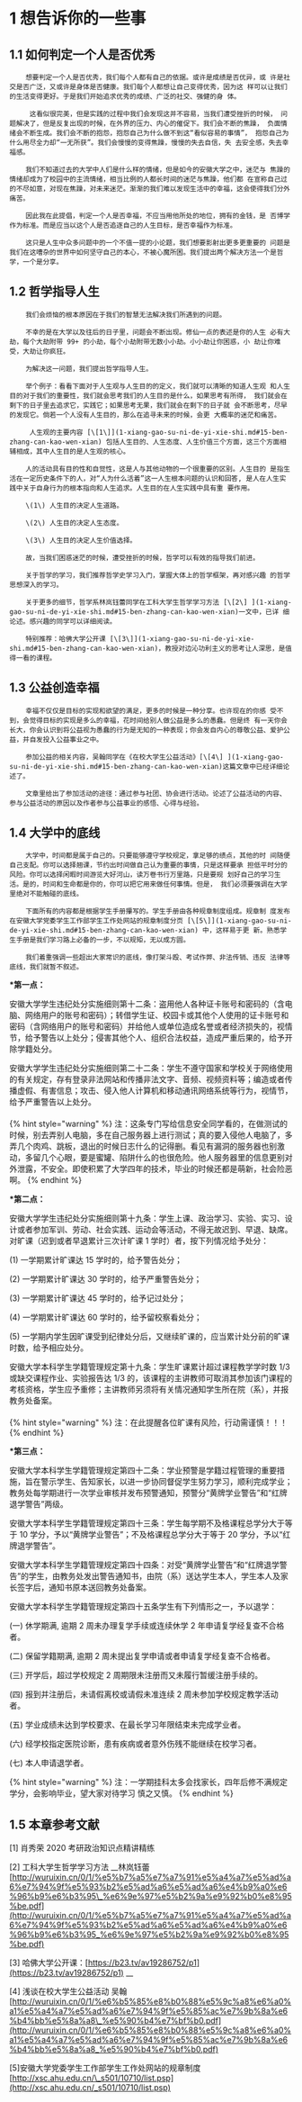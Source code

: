# 1 想告诉你的一些事

## 1.1 如何判定一个人是否优秀

        想要判定一个人是否优秀，我们每个人都有自己的依据。或许是成绩是否优异，或 许是社交是否广泛，又或许是身体是否健康。我们每个人都想让自己变得优秀，因为这 样可以让我们的生活变得更好。于是我们开始追求优秀的成绩、广泛的社交、强健的身 体。

         这看似很完美，但是实践的过程中我们会发现这并不容易，当我们遭受挫折的时候， 问题解决了，但是反复出现的时候，在外界的压力、内心的催促下。我们会不断的焦躁， 负面情绪会不断生成。我们会不断的抱怨，抱怨自己为什么做不到这“看似容易的事情”， 抱怨自己为什么用尽全力却“一无所获”。我们会慢慢的变得焦躁，慢慢的失去自信，失 去安全感，失去幸福感。 

        我们不知道过去的大学中人们是什么样的情绪，但是如今的安徽大学之中，迷茫与 焦躁的情绪却成为了校园中的主流情绪，相当比例的人都长时间的迷茫与焦躁，他们都 在宣称自己过的不尽如意，对现在焦躁，对未来迷茫。渐渐的我们难以发现生活中的幸福，这会使得我们分外痛苦。

        因此我在此提倡，判定一个人是否幸福，不应当用他所处的地位，拥有的金钱，是 否博学作为标准。而是应当以这个人是否追逐自己的人生目标，是否幸福作为标准。

        这只是人生中众多问题中的一个不值一提的小论题，我们想要影射出更多更重要的 问题是我们在这嘈杂的世界中如何坚守自己的本心，不被心魔所困。我们提出两个解决方法一个是哲学，一个是分享。

## 1.2  哲学指导人生

        我们会烦恼的根本原因在于我们的智慧无法解决我们所遇到的问题。

        不幸的是在大学以及往后的日子里，问题会不断出现。修仙一点的表述是你的人生 必有大劫，每个大劫附带 99+ 的小劫，每个小劫附带无数小小劫。小小劫让你困惑，小 劫让你难受，大劫让你疯狂。

        为解决这一问题，我们提出哲学指导人生。

        举个例子：看看下面对于人生观与人生目的的定义，我们就可以清晰的知道人生观 和人生目的对于我们的重要性，我们就会思考我们的人生目的是什么，如果思考有所得， 我们就会在剩下的日子里去追求它，实践它；如果思考无果，我们就会在剩下的日子就 会不断思考，尽早的发现它。倘若一个人没有人生目的，那么在追寻未来的时候，会更 大概率的迷茫和痛苦。

         人生观的主要内容 [\[1\]](1-xiang-gao-su-ni-de-yi-xie-shi.md#15-ben-zhang-can-kao-wen-xian) 包括人生目的、人生态度、人生价值三个方面，这三个方面相辅相成，其中人生目的是人生观的核心。

        人的活动具有目的性和自觉性，这是人与其他动物的一个很重要的区别。人生目的 是指生活在一定历史条件下的人，对“人为什么活着”这一人生根本问题的认识和回答, 是人在人生实践中关于自身行为的根本指向和人生追求。人生目的在人生实践中具有重 要作用。

        \(1\) 人生目的决定人生道路。 

        \(2\) 人生目的决定人生态度。 

        \(3\) 人生目的决定人生价值选择。

        故，当我们困惑迷茫的时候，遭受挫折的时候，哲学可以有效的指导我们前进。

        关于哲学的学习，我们推荐哲学史学习入门，掌握大体上的哲学框架，再对感兴趣 的哲学思想深入的学习。

        关于更多的细节，哲学系林岚钰蕾同学在工科大学生哲学学习方法 [\[2\] ](1-xiang-gao-su-ni-de-yi-xie-shi.md#15-ben-zhang-can-kao-wen-xian)一文中，已详 细论述。感兴趣的同学可以详细阅读。

        特别推荐：哈佛大学公开课 [\[3\]](1-xiang-gao-su-ni-de-yi-xie-shi.md#15-ben-zhang-can-kao-wen-xian)，教授对边沁功利主义的思考让人深思，是值得一看的课程。

## 1.3 公益创造幸福

        幸福不仅仅是目标的实现和欲望的满足，更多的时候是一种分享。也许现在的你感 受不到，会觉得目标的实现是多么的幸福，花时间给别人做公益是多么的愚蠢。但是终 有一天你会长大，你会认识到将公益视为愚蠢的行为是无知的一种表现；你会发自内心的尊敬公益、爱护公益，并自发投入公益事业之中。

        参加公益的相关内容，吴翰同学在《在校大学生公益活动》[\[4\] ](1-xiang-gao-su-ni-de-yi-xie-shi.md#15-ben-zhang-can-kao-wen-xian)这篇文章中已经详细论述了。 

        文章里给出了参加活动的途径：通过参与社团、协会进行活动。论述了公益活动的内容、参与公益活动的原因以及作者参与公益事业的感悟、心得与经验。

## 1.4 大学中的底线

        大学中，时间都是属于自己的。只要能够遵守学校规定，拿足够的绩点，其他的时 间随便自己支配。你可以选择翘课，节约出时间做自己认为重要的事情，只是这样要承 担低平时分的风险。你可以选择闲暇时间游览大好河山，读万卷书行万里路，只是要规 划好自己的学习生活。是的，时间和生命都是你的，你可以把它用来做任何事情。但是， 我们必须要强调在大学里绝对不能触碰的底线。

        下面所有的内容都是根据学生手册攥写的。学生手册由各种规章制度组成。规章制 度发布在安徽大学党委学生工作部学生工作处网站的规章制度分页 [\[5\]](1-xiang-gao-su-ni-de-yi-xie-shi.md#15-ben-zhang-can-kao-wen-xian) 中，这样易于更 新。熟悉学生手册是我们学习路上必备的一步，不以规矩，无以成方圆。

        我们着重强调一些超出大家常识的底线，像打架斗殴、考试作弊、非法传销、违反 法律等底线，我们就暂不叙述。



**\*第一点：**

安徽大学学生违纪处分实施细则第十二条：盗用他人各种证卡账号和密码的（含电脑、网络用户的账号和密码）；转借学生证、校园卡或其他个人使用的证卡账号和密码（含网络用户的账号和密码）并给他人或单位造成名誉或者经济损失的，视情节，给予警告以上处分；侵害其他个人、组织合法权益，造成严重后果的，给予开除学籍处分。

安徽大学学生违纪处分实施细则第二十二条：学生不遵守国家和学校关于网络使用的有关规定，存有登录非法网站和传播非法文字、音频、视频资料等；编造或者传播虚假、有害信息；攻击、侵入他人计算机和移动通讯网络系统等行为，视情节，给予严重警告以上处分。

{% hint style="warning" %}
注：这条专门写给信息安全同学看的，在做测试的时候，别去弄别人电脑，多在自己服务器上进行测试；真的要入侵他人电脑了，多弄几个肉鸡、跳板，退出的时候日志什么的记得删。看见有漏洞的服务器也别激动，多留几个心眼，要是蜜罐、陷阱什么的也很危险。他人服务器里的信息更别对外泄露，不安全。即使积累了大学四年的技术，毕业的时候还都是萌新，社会险恶啊。
{% endhint %}



**\*第二点：**

安徽大学学生违纪处分实施细则第十九条：学生上课、政治学习、实验、实习、设计或者参加军训、劳动、社会实践、运动会等活动，不得无故迟到、早退、缺席。对旷课（迟到或者早退累计三次计旷课 1 学时）者，按下列情况给予处分：

\(1\) 一学期累计旷课达 15 学时的，给予警告处分；

\(2\) 一学期累计旷课达 30 学时的，给予严重警告处分；

\(3\) 一学期累计旷课达 45 学时的，给予记过处分；

\(4\) 一学期累计旷课达 60 学时的，给予留校察看处分；

\(5\) 一学期内学生因旷课受到纪律处分后，又继续旷课的，应当累计处分前的旷课时数，给予相应处分。

安徽大学本科学生学籍管理规定第十九条：学生旷课累计超过课程教学学时数 1/3 或缺交课程作业、实验报告达 1/3 的，该课程的主讲教师可取消其参加该门课程的考核资格，学生应予重修；主讲教师另须将有关情况通知学生所在院（系），并报教务处备案。

{% hint style="warning" %}
注：在此提醒各位旷课有风险，行动需谨慎！！！
{% endhint %}



**\*第三点：**

安徽大学本科学生学籍管理规定第四十二条：学业预警是学籍过程管理的重要措施，旨在警示学生、告知家长，以进一步协同督促学生努力学习，顺利完成学业；教务处每学期进行一次学业审核并发布预警通知，预警分“黄牌学业警告”和“红牌退学警告”两级。

安徽大学本科学生学籍管理规定第四十三条：学生每学期不及格课程总学分大于等于 10 学分，予以“黄牌学业警告”；不及格课程总学分大于等于 20 学分，予以“红牌退学警告”。

安徽大学本科学生学籍管理规定第四十四条：对受“黄牌学业警告”和“红牌退学警告”的学生，由教务处发出警告通知书，由院（系）送达学生本人，学生本人及家长签字后，通知书原本送回教务处备案。

安徽大学本科学生学籍管理规定第四十五条学生有下列情形之一，予以退学：

 \(一\) 休学期满, 逾期 2 周未办理复学手续或连续休学 2 年申请复学经复查不合格者。 

\(二\) 保留学籍期满, 逾期 2 周未提出复学申请或者申请复学经复查不合格者。 

\(三\) 开学后，超过学校规定 2 周期限未注册而又未履行暂缓注册手续的。 

\(四\) 报到并注册后，未请假离校或请假未准连续 2 周未参加学校规定教学活动者。 

\(五\) 学业成绩未达到学校要求、在最长学习年限结束未完成学业者。

\(六\) 经学校指定医院诊断，患有疾病或者意外伤残不能继续在校学习者。 

\(七\) 本人申请退学者。

{% hint style="warning" %}
注：一学期挂科太多会找家长，四年后修不满规定学分，会影响毕业，望大家对待学习 慎之又慎。
{% endhint %}

## 1.5 本章参考文献

\[1\] 肖秀荣 2020 考研政治知识点精讲精练

\[2\] 工科大学生哲学学习方法  __林岚钰蕾 [http://wuruixin.cn/0/1/%e5%b7%a5%e7%a7%91%e5%a4%a7%e5%ad%a6%e7%94%9f%e5%93%b2%e5%ad%a6%e5%ad%a6%e4%b9%a0%e6%96%b9%e6%b3%95\_%e6%9e%97%e5%b2%9a%e9%92%b0%e8%95%be.pdf](http://wuruixin.cn/0/1/%e5%b7%a5%e7%a7%91%e5%a4%a7%e5%ad%a6%e7%94%9f%e5%93%b2%e5%ad%a6%e5%ad%a6%e4%b9%a0%e6%96%b9%e6%b3%95_%e6%9e%97%e5%b2%9a%e9%92%b0%e8%95%be.pdf)

\[3\] 哈佛大学公开课：[https://b23.tv/av19286752/p1](https://b23.tv/av19286752/p1) __

\[4\] 浅谈在校大学生公益活动  吴翰 [http://wuruixin.cn/0/1/%e6%b5%85%e8%b0%88%e5%9c%a8%e6%a0%a1%e5%a4%a7%e5%ad%a6%e7%94%9f%e5%85%ac%e7%9b%8a%e6%b4%bb%e5%8a%a8\_%e5%90%b4%e7%bf%b0.pdf](http://wuruixin.cn/0/1/%e6%b5%85%e8%b0%88%e5%9c%a8%e6%a0%a1%e5%a4%a7%e5%ad%a6%e7%94%9f%e5%85%ac%e7%9b%8a%e6%b4%bb%e5%8a%a8_%e5%90%b4%e7%bf%b0.pdf)

\[5\]安徽大学党委学生工作部学生工作处网站的规章制度[http://xsc.ahu.edu.cn/\_s501/10710/list.psp](http://xsc.ahu.edu.cn/_s501/10710/list.psp)

